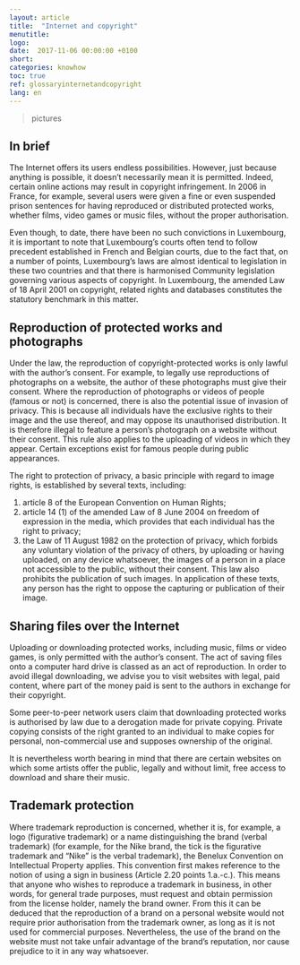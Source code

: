 ```yaml
---
layout: article
title:  "Internet and copyright"
menutitle:
logo:
date:  2017-11-06 00:00:00 +0100
short:
categories: knowhow
toc: true
ref: glossaryinternetandcopyright
lang: en
---
```

> pictures


## In brief
The Internet offers its users endless possibilities. However, just because anything is possible, it doesn’t necessarily mean it is permitted. Indeed, certain online actions may result in copyright infringement. In 2006 in France, for example, several users were given a fine or even suspended prison sentences for having reproduced or distributed protected works, whether films, video games or music files, without the proper authorisation.

Even though, to date, there have been no such convictions in Luxembourg, it is important to note that Luxembourg’s courts often tend to follow precedent established in French and Belgian courts, due to the fact that, on a number of points, Luxembourg’s laws are almost identical to legislation in these two countries and that there is harmonised Community legislation governing various aspects of copyright. In Luxembourg, the amended Law of 18 April 2001 on copyright, related rights and databases constitutes the statutory benchmark in this matter.

## Reproduction of protected works and photographs
Under the law, the reproduction of copyright-protected works is only lawful with the author’s consent. For example, to legally use reproductions of photographs on a website, the author of these photographs must give their consent. Where the reproduction of photographs or videos of people (famous or not) is concerned, there is also the potential issue of invasion of privacy. This is because all individuals have the exclusive rights to their image and the use thereof, and may oppose its unauthorised distribution. It is therefore illegal to feature a person’s photograph on a website without their consent. This rule also applies to the uploading of videos in which they appear. Certain exceptions exist for famous people during public appearances.

The right to protection of privacy, a basic principle with regard to image rights, is established by several texts, including:

1. article 8 of the European Convention on Human Rights;
2. article 14 (1) of the amended Law of 8 June 2004 on freedom of expression in the media, which provides that each individual has the right to privacy;
3. the Law of 11 August 1982 on the protection of privacy, which forbids any voluntary violation of the privacy of others, by uploading or having uploaded, on any device whatsoever, the images of a person in a place not accessible to the public, without their consent. This law also prohibits the publication of such images. In application of these texts, any person has the right to oppose the capturing or publication of their image.

## Sharing files over the Internet
Uploading or downloading protected works, including music, films or video games, is only permitted with the author’s consent. The act of saving files onto a computer hard drive is classed as an act of reproduction. In order to avoid illegal downloading, we advise you to visit websites with legal, paid content, where part of the money paid is sent to the authors in exchange for their copyright.

Some peer-to-peer network users claim that downloading protected works is authorised by law due to a derogation made for private copying. Private copying consists of the right granted to an individual to make copies for personal, non-commercial use and supposes ownership of the original.

It is nevertheless worth bearing in mind that there are certain websites on which some artists offer the public, legally and without limit, free access to download and share their music.

## Trademark protection
Where trademark reproduction is concerned, whether it is, for example, a logo (figurative trademark) or a name distinguishing the brand (verbal trademark) (for example, for the Nike brand, the tick is the figurative trademark and “Nike” is the verbal trademark), the Benelux Convention on Intellectual Property applies. This convention first makes reference to the notion of using a sign in business (Article 2.20 points 1.a.-c.). This means that anyone who wishes to reproduce a trademark in business, in other words, for general trade purposes, must request and obtain permission from the license holder, namely the brand owner. From this it can be deduced that the reproduction of a brand on a personal website would not require prior authorisation from the trademark owner, as long as it is not used for commercial purposes. Nevertheless, the use of the brand on the website must not take unfair advantage of the brand’s reputation, nor cause prejudice to it in any way whatsoever.
